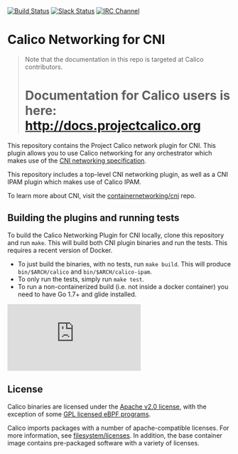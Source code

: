 [![Build Status](https://semaphoreci.com/api/v1/calico/cni-plugin/branches/master/shields_badge.svg)](https://semaphoreci.com/calico/cni-plugin)
[![Slack Status](https://slack.projectcalico.org/badge.svg)](https://slack.projectcalico.org)
[![IRC Channel](https://img.shields.io/badge/irc-%23calico-blue.svg)](https://kiwiirc.com/client/irc.freenode.net/#calico)

# Calico Networking for CNI

<blockquote>
Note that the documentation in this repo is targeted at Calico contributors.
<h1>Documentation for Calico users is here:<br><a href="http://docs.projectcalico.org">http://docs.projectcalico.org</a></h1>
</blockquote>

This repository contains the Project Calico network plugin for CNI.  This plugin allows you to use Calico networking for
any orchestrator which makes use of the [CNI networking specification][cni specification].

This repository includes a top-level CNI networking plugin, as well as a CNI IPAM plugin which makes use of Calico IPAM.

To learn more about CNI, visit the [containernetworking/cni][cni] repo.

## Building the plugins and running tests
To build the Calico Networking Plugin for CNI locally, clone this repository and run `make`.  This will build both CNI plugin binaries and run the tests. This requires a recent version of Docker.

- To just build the binaries, with no tests, run `make build`. This will produce `bin/$ARCH/calico` and `bin/$ARCH/calico-ipam`.
- To only run the tests, simply run `make test`.
- To run a non-containerized build (i.e. not inside a docker container) you need to have Go 1.7+ and glide installed.

[cni]: https://github.com/containernetworking/cni
[cni specification]: https://github.com/containernetworking/cni/blob/master/SPEC.md
[![Analytics](https://calico-ga-beacon.appspot.com/UA-52125893-3/calico-cni/README.md?pixel)](https://github.com/igrigorik/ga-beacon)

## License

Calico binaries are licensed under the [Apache v2.0 license](LICENSE), with the exception of some [GPL licensed eBPF programs](https://github.com/projectcalico/felix/tree/master/bpf-gpl).

Calico imports packages with a number of apache-compatible licenses. For more information, see [filesystem/licenses](./filesystem/licenses). In addition, the base container image contains
pre-packaged software with a variety of licenses.
